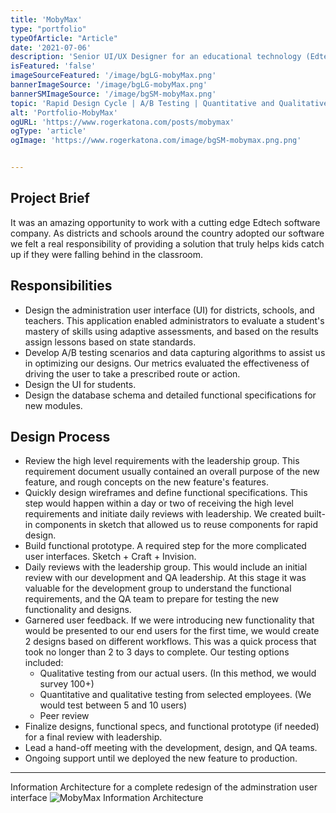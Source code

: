 ```yaml
---
title: 'MobyMax'
type: "portfolio"
typeOfArticle: "Article"
date: '2021-07-06'
description: 'Senior UI/UX Designer for an educational technology (Edtech) company'
isFeatured: 'false'
imageSourceFeatured: '/image/bgLG-mobyMax.png'
bannerImageSource: '/image/bgLG-mobyMax.png'
bannerSMImageSource: '/image/bgSM-mobyMax.png'
topic: 'Rapid Design Cycle | A/B Testing | Quantitative and Qualitative Testing | Functional Prototypes | Agile Methodology'
alt: 'Portfolio-MobyMax'
ogURL: 'https://www.rogerkatona.com/posts/mobymax'
ogType: 'article'
ogImage: 'https://www.rogerkatona.com/image/bgSM-mobymax.png.png'


---
```


## Project Brief
It was an amazing opportunity to work with a cutting edge Edtech software company.  As districts and schools around the country adopted our software we felt a real responsibility of providing a solution that truly helps kids catch up if they were falling behind in the classroom.

## Responsibilities
- Design the administration user interface (UI) for districts, schools, and teachers.  This application enabled administrators to evaluate a student's mastery of skills using adaptive assessments, and based on the results assign lessons based on state standards.
- Develop A/B testing scenarios and data capturing algorithms to assist us in optimizing our designs.  Our metrics evaluated the effectiveness of driving the user to take a prescribed route or action.
- Design the UI for students. 
- Design the database schema and detailed functional specifications for new modules.  

## Design Process
- Review the high level requirements with the leadership group.  This requirement document usually contained an overall purpose of the new feature, and rough concepts on the new feature's features.
- Quickly design wireframes and define functional specifications. This step would happen within a day or two of receiving the high level requirements and initiate daily reviews with leadership.  We created built-in components in sketch that allowed us to reuse components for rapid design. 
- Build functional prototype.  A required step for the more complicated user interfaces.  Sketch + Craft + Invision.  
- Daily reviews with the leadership group.  This would include an initial review with our development and QA leadership.  At this stage it was valuable for the development group to understand the functional requirements, and the QA team to prepare for testing the new functionality and designs.
- Garnered user feedback.  If we were introducing new functionality that would be presented to our end users for the first time, we would create 2 designs based on different workflows.  This was a quick process that took no longer than 2 to 3 days to complete.  Our testing options included:
    - Qualitative testing from our actual users. (In this method, we would survey 100+)
    - Quantitative and qualitative testing from selected employees. (We would test between 5 and 10 users)
    - Peer review
- Finalize designs, functional specs, and functional prototype (if needed) for a final review with leadership.
- Lead a hand-off meeting with the development, design, and QA teams.
- Ongoing support until we deployed the new feature to production.


---

Information Architecture for a complete redesign of the adminstration user interface
![MobyMax Information Architecture](/image/postGraphic-mobymaxA.png)